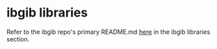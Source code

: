 # ibgib libraries

Refer to the ibgib repo's primary README.md [here](https://github.com/wraiford/ibgib) in the ibgib libraries section.